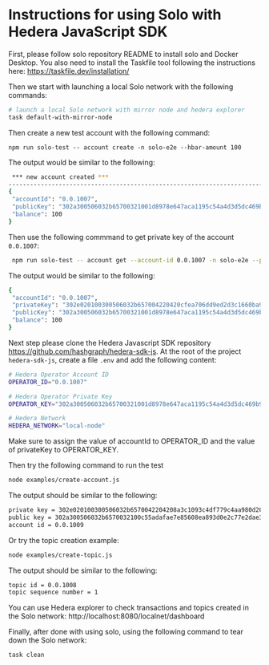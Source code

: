 # Instructions for using Solo with Hedera JavaScript SDK

First, please follow solo repository README to install solo and Docker Desktop.
You also need to install the Taskfile tool following the instructions here:
https://taskfile.dev/installation/

Then we start with launching a local Solo network with the following commands:

```bash
# launch a local Solo network with mirror node and hedera explorer
task default-with-mirror-node
```

Then create a new test account with the following command:

```
npm run solo-test -- account create -n solo-e2e --hbar-amount 100
```

The output would be similar to the following:

```bash
 *** new account created ***
-------------------------------------------------------------------------------
{
 "accountId": "0.0.1007",
 "publicKey": "302a300506032b65700321001d8978e647aca1195c54a4d3d5dc469b95666de14e9b6edde8ed337917b96013",
 "balance": 100
}
```

Then use the following commmand to get private key of the account `0.0.1007`:

```bash
 npm run solo-test -- account get --account-id 0.0.1007 -n solo-e2e --private-key
```

The output would be similar to the following:

```bash
{
 "accountId": "0.0.1007",
 "privateKey": "302e020100300506032b657004220420cfea706dd9ed2d3c1660ba98acf4fdb74d247cce289ef6ef47486e055e0b9508",
 "publicKey": "302a300506032b65700321001d8978e647aca1195c54a4d3d5dc469b95666de14e9b6edde8ed337917b96013",
 "balance": 100
}
```

Next step please clone the Hedera Javascript SDK repository https://github.com/hashgraph/hedera-sdk-js.
At the root of the project `hedera-sdk-js`,  create a file `.env` and add the following content:

```bash
# Hedera Operator Account ID
OPERATOR_ID="0.0.1007"

# Hedera Operator Private Key
OPERATOR_KEY="302a300506032b65700321001d8978e647aca1195c54a4d3d5dc469b95666de14e9b6edde8ed337917b96013"

# Hedera Network
HEDERA_NETWORK="local-node"
```

Make sure to assign the value of accountId to OPERATOR\_ID and the value of privateKey to OPERATOR\_KEY.

Then try the following command to run the test

```bash
node examples/create-account.js 
```

The output should be similar to the following:

```bash
private key = 302e020100300506032b6570042204208a3c1093c4df779c4aa980d20731899e0b509c7a55733beac41857a9dd3f1193
public key = 302a300506032b6570032100c55adafae7e85608ea893d0e2c77e2dae3df90ba8ee7af2f16a023ba2258c143
account id = 0.0.1009
```

Or try the topic creation example:

```bash
node examples/create-topic.js
```

The output should be similar to the following:

```bash
topic id = 0.0.1008
topic sequence number = 1


```

You can use Hedera explorer to check transactions and topics created in the Solo network:
http://localhost:8080/localnet/dashboard

Finally, after done with using solo, using the following command to tear down the Solo network:

```bash
task clean
```
